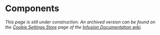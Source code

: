 # Components #

_This page is still under construction. An archived version can be found on the [Cookie Settings Store](http://wiki.fluidproject.org/display/docs/Components) page of the [Infusion Documentation wiki](http://wiki.fluidproject.org/display/docs/Infusion+Documentation)._
